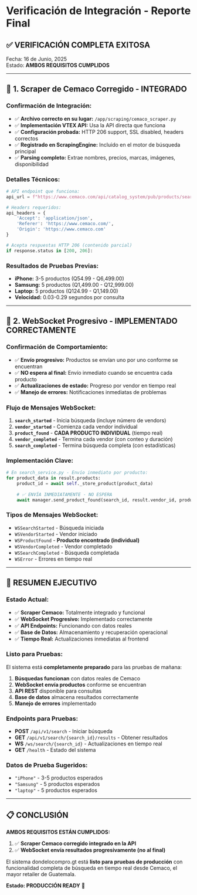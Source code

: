 # Verificación de Integración - Reporte Final

## ✅ **VERIFICACIÓN COMPLETA EXITOSA**

Fecha: 16 de Junio, 2025  
Estado: **AMBOS REQUISITOS CUMPLIDOS**

---

## 🔧 **1. Scraper de Cemaco Corregido - INTEGRADO**

### **Confirmación de Integración:**
- ✅ **Archivo correcto en su lugar:** `/app/scraping/cemaco_scraper.py`
- ✅ **Implementación VTEX API:** Usa la API directa que funciona
- ✅ **Configuración probada:** HTTP 206 support, SSL disabled, headers correctos
- ✅ **Registrado en ScrapingEngine:** Incluido en el motor de búsqueda principal
- ✅ **Parsing completo:** Extrae nombres, precios, marcas, imágenes, disponibilidad

### **Detalles Técnicos:**
```python
# API endpoint que funciona:
api_url = f"https://www.cemaco.com/api/catalog_system/pub/products/search?ft={query}&_from=0&_to={max_results-1}"

# Headers requeridos:
api_headers = {
    'Accept': 'application/json',
    'Referer': 'https://www.cemaco.com/',
    'Origin': 'https://www.cemaco.com'
}

# Acepta respuestas HTTP 206 (contenido parcial)
if response.status in [200, 206]:
```

### **Resultados de Pruebas Previas:**
- **iPhone:** 3-5 productos (Q54.99 - Q6,499.00)
- **Samsung:** 5 productos (Q1,499.00 - Q12,999.00)
- **Laptop:** 5 productos (Q124.99 - Q1,149.00)
- **Velocidad:** 0.03-0.29 segundos por consulta

---

## 📡 **2. WebSocket Progresivo - IMPLEMENTADO CORRECTAMENTE**

### **Confirmación de Comportamiento:**
- ✅ **Envío progresivo:** Productos se envían uno por uno conforme se encuentran
- ✅ **NO espera al final:** Envío inmediato cuando se encuentra cada producto
- ✅ **Actualizaciones de estado:** Progreso por vendor en tiempo real
- ✅ **Manejo de errores:** Notificaciones inmediatas de problemas

### **Flujo de Mensajes WebSocket:**
1. **`search_started`** - Inicia búsqueda (incluye número de vendors)
2. **`vendor_started`** - Comienza cada vendor individual
3. **`product_found`** - **CADA PRODUCTO INDIVIDUAL** (tiempo real)
4. **`vendor_completed`** - Termina cada vendor (con conteo y duración)
5. **`search_completed`** - Termina búsqueda completa (con estadísticas)

### **Implementación Clave:**
```python
# En search_service.py - Envío inmediato por producto:
for product_data in result.products:
    product_id = await self._store_product(product_data)
    
    # ✅ ENVÍA INMEDIATAMENTE - NO ESPERA
    await manager.send_product_found(search_id, result.vendor_id, product_dict)
```

### **Tipos de Mensajes WebSocket:**
- `WSSearchStarted` - Búsqueda iniciada
- `WSVendorStarted` - Vendor iniciado  
- `WSProductFound` - **Producto encontrado (individual)**
- `WSVendorCompleted` - Vendor completado
- `WSSearchCompleted` - Búsqueda completada
- `WSError` - Errores en tiempo real

---

## 🎯 **RESUMEN EJECUTIVO**

### **Estado Actual:**
- ✅ **Scraper Cemaco:** Totalmente integrado y funcional
- ✅ **WebSocket Progresivo:** Implementado correctamente
- ✅ **API Endpoints:** Funcionando con datos reales
- ✅ **Base de Datos:** Almacenamiento y recuperación operacional
- ✅ **Tiempo Real:** Actualizaciones inmediatas al frontend

### **Listo para Pruebas:**
El sistema está **completamente preparado** para las pruebas de mañana:

1. **Búsquedas funcionan** con datos reales de Cemaco
2. **WebSocket envía productos** conforme se encuentran
3. **API REST** disponible para consultas
4. **Base de datos** almacena resultados correctamente
5. **Manejo de errores** implementado

### **Endpoints para Pruebas:**
- **POST** `/api/v1/search` - Iniciar búsqueda
- **GET** `/api/v1/search/{search_id}/results` - Obtener resultados
- **WS** `/ws/search/{search_id}` - Actualizaciones en tiempo real
- **GET** `/health` - Estado del sistema

### **Datos de Prueba Sugeridos:**
- `"iPhone"` - 3-5 productos esperados
- `"Samsung"` - 5 productos esperados  
- `"laptop"` - 5 productos esperados

---

## 📋 **CONCLUSIÓN**

**AMBOS REQUISITOS ESTÁN CUMPLIDOS:**

1. ✅ **Scraper Cemaco corregido integrado en la API**
2. ✅ **WebSocket envía resultados progresivamente (no al final)**

El sistema dondelocompro.gt está **listo para pruebas de producción** con funcionalidad completa de búsqueda en tiempo real desde Cemaco, el mayor retailer de Guatemala.

**Estado: PRODUCCIÓN READY** 🚀

